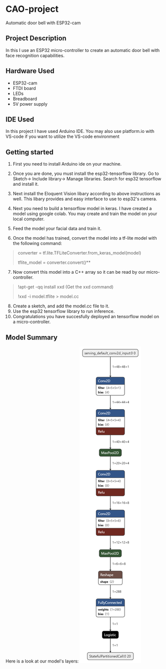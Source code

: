 # CAO-project
Automatic door bell with ESP32-cam

## Project Description
  In this I use an ESP32 micro-controller to create an automatic door bell 
  with face recognition capabilities.
## Hardware Used
- ESP32-cam
- FTDI board
- LEDs
- Breadboard
- 5V power supply
## IDE Used
  In this project I have used Arduino IDE. You may also use
  platform.io with VS-code if you want to utilize the VS-code
  environment
## Getting started
1. First you need to install Arduino ide on your machine.

2. Once you are done, you must install the esp32-tensorflow
library. Go to Sketch-> Include library-> Manage libraries. 
Search for esp32 tensorflow and install it.

3. Next install the Eloquent Vision libary according to above 
instructions as well. This libary provides and easy interface to
use to esp32's camera.

4. Next you need to build a tensorflow model in keras. I have created
a model using google colab. You may create and train the model on your
local computer.

5. Feed the model your facial data and train it.

6. Once the model has trained, convert the model into a tf-lite
model with the following command:

  >converter = tf.lite.TFLiteConverter.from_keras_model(model)
  >
  >tflite_model = converter.convert()**

7. Now convert this model into a C++ array so it can be 
read by our micro-controller.

  >!apt-get -qq install xxd        (Get the xxd command)
  >
  >!xxd -i model.tflite > model.cc

8. Create a sketch, and add the model.cc file to it.
9. Use the esp32 tensorflow library to run inference.
10. Congratulations you have succesfully deployed an 
tensorflow model on a micro-controller.

## Model Summary
Here is a look at our model's layers:
![model summary](https://github.com/Waleed-Mujahid/CAO-project/blob/main/Model_Summary.png)
